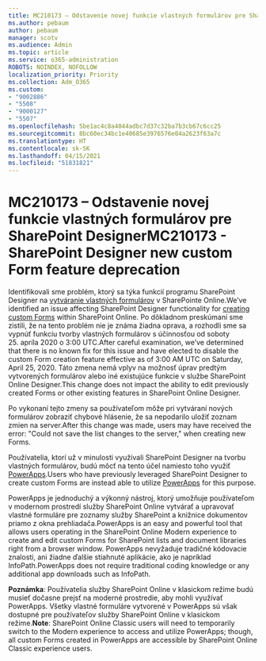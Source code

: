 ```yaml
---
title: MC210173 – Odstavenie novej funkcie vlastných formulárov pre SharePoint Designer
ms.author: pebaum
author: pebaum
manager: scotv
ms.audience: Admin
ms.topic: article
ms.service: o365-administration
ROBOTS: NOINDEX, NOFOLLOW
localization_priority: Priority
ms.collection: Adm_O365
ms.custom:
- "9002886"
- "5508"
- "9000127"
- "5507"
ms.openlocfilehash: 5be1ac4c8a4044adbc7d37c32ba7b3cb67c6cc25
ms.sourcegitcommit: 8bc60ec34bc1e40685e3976576e04a2623f63a7c
ms.translationtype: HT
ms.contentlocale: sk-SK
ms.lasthandoff: 04/15/2021
ms.locfileid: "51831821"
---
```

# <a name="mc210173---sharepoint-designer-new-custom-form-feature-deprecation"></a><span data-ttu-id="d883f-102">MC210173 – Odstavenie novej funkcie vlastných formulárov pre SharePoint Designer</span><span class="sxs-lookup"><span data-stu-id="d883f-102">MC210173 - SharePoint Designer new custom Form feature deprecation</span></span>

<span data-ttu-id="d883f-103">Identifikovali sme problém, ktorý sa týka funkcií programu SharePoint Designer na [vytváranie vlastných formulárov](https://support.microsoft.com/en-us/office/create-a-custom-list-form-using-sharepoint-designer-917d8fdb-ee00-4441-adb3-a94612d1d105?ui=en-us&rs=en-us&ad=us#bm2) v SharePointe Online.</span><span class="sxs-lookup"><span data-stu-id="d883f-103">We’ve identified an issue affecting SharePoint Designer functionality for [creating custom Forms](https://support.microsoft.com/en-us/office/create-a-custom-list-form-using-sharepoint-designer-917d8fdb-ee00-4441-adb3-a94612d1d105?ui=en-us&rs=en-us&ad=us#bm2) within SharePoint Online.</span></span> <span data-ttu-id="d883f-104">Po dôkladnom preskúmaní sme zistili, že na tento problém nie je známa žiadna oprava, a rozhodli sme sa vypnúť funkciu tvorby vlastných formulárov s účinnosťou od soboty 25. apríla 2020 o 3:00 UTC.</span><span class="sxs-lookup"><span data-stu-id="d883f-104">After careful examination, we’ve determined that there is no known fix for this issue and have elected to disable the custom Form creation feature effective as of 3:00 AM UTC on Saturday, April 25, 2020.</span></span> <span data-ttu-id="d883f-105">Táto zmena nemá vplyv na možnosť úprav predtým vytvorených formulárov alebo iné existujúce funkcie v službe SharePoint Online Designer.</span><span class="sxs-lookup"><span data-stu-id="d883f-105">This change does not impact the ability to edit previously created Forms or other existing features in SharePoint Online Designer.</span></span>

<span data-ttu-id="d883f-106">Po vykonaní tejto zmeny sa používateľom môže pri vytváraní nových formulárov zobraziť chybové hlásenie, že sa nepodarilo uložiť zoznam zmien na server.</span><span class="sxs-lookup"><span data-stu-id="d883f-106">After this change was made, users may have received the error: "Could not save the list changes to the server," when creating new Forms.</span></span>

<span data-ttu-id="d883f-107">Používatelia, ktorí už v minulosti využívali SharePoint Designer na tvorbu vlastných formulárov, budú môcť na tento účel namiesto toho využiť [PowerApps](https://docs.microsoft.com/powerapps/maker/canvas-apps/customize-list-form).</span><span class="sxs-lookup"><span data-stu-id="d883f-107">Users who have previously leveraged SharePoint Designer to create custom Forms are instead able to utilize [PowerApps](https://docs.microsoft.com/powerapps/maker/canvas-apps/customize-list-form) for this purpose.</span></span>

<span data-ttu-id="d883f-108">PowerApps je jednoduchý a výkonný nástroj, ktorý umožňuje používateľom v modernom prostredí služby SharePoint Online vytvárať a upravovať vlastné formuláre pre zoznamy služby SharePoint a knižnice dokumentov priamo z okna prehliadača.</span><span class="sxs-lookup"><span data-stu-id="d883f-108">PowerApps is an easy and powerful tool that allows users operating in the SharePoint Online Modern experience to create and edit custom Forms for SharePoint lists and document libraries right from a browser window.</span></span> <span data-ttu-id="d883f-109">PowerApps nevyžaduje tradičné kódovacie znalosti, ani žiadne ďalšie stiahnuté aplikácie, ako je napríklad InfoPath.</span><span class="sxs-lookup"><span data-stu-id="d883f-109">PowerApps does not require traditional coding knowledge or any additional app downloads such as InfoPath.</span></span>

<span data-ttu-id="d883f-110">**Poznámka**: Používatelia služby SharePoint Online v klasickom režime budú musieť dočasne prejsť na moderné prostredie, aby mohli využívať PowerApps. Všetky vlastné formuláre vytvorené v PowerApps sú však dostupné pre používateľov služby SharePoint Online v klasickom režime.</span><span class="sxs-lookup"><span data-stu-id="d883f-110">**Note**: SharePoint Online Classic users will need to temporarily switch to the Modern experience to access and utilize PowerApps; though, all custom Forms created in PowerApps are accessible by SharePoint Online Classic experience users.</span></span>
